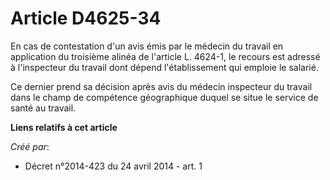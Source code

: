 # Article D4625-34

En cas de contestation d'un avis émis par le médecin du travail en application du troisième alinéa de l'article L. 4624-1, le
recours est adressé à l'inspecteur du travail dont dépend l'établissement qui emploie le salarié. 

Ce dernier prend sa décision après avis du médecin inspecteur du travail dans le champ de compétence géographique duquel se
situe le service de santé au travail.

**Liens relatifs à cet article**

_Créé par_:

  - Décret n°2014-423 du 24 avril 2014 - art. 1
